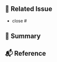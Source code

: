 ## 📣 Related Issue
<!-- 관련 이슈를 적어주세요. -->
- close #

## 📝 Summary
<!-- 해당 PR의 주요 작업 내용을 적어주세요 -->

## 📬 Reference
<!-- 참고한 코드의 출처를 작성해주세요 -->
